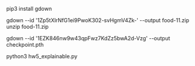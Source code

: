 pip3 install gdown

gdown --id '1Zp5tXlrNfG1ei9PwoK302-svHgmV4Zk-' --output food-11.zip
unzip food-11.zip

gdown --id '1EZK846nw9w43qpFwz7KdZz5bwA2d-Vzg' --output checkpoint.pth

python3 hw5_explainable.py
